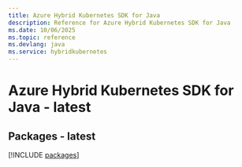 ```yaml
---
title: Azure Hybrid Kubernetes SDK for Java
description: Reference for Azure Hybrid Kubernetes SDK for Java
ms.date: 10/06/2025
ms.topic: reference
ms.devlang: java
ms.service: hybridkubernetes
---
```

# Azure Hybrid Kubernetes SDK for Java - latest
## Packages - latest
[!INCLUDE [packages](hybrid-kubernetes-index.md)]